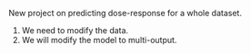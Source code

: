 New project on predicting dose-response for a whole dataset.
1. We need to modify the data.
2. We will modify the model to multi-output.